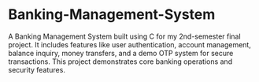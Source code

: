 # Banking-Management-System
A Banking Management System built using C for my 2nd-semester final project. It includes features like user authentication, account management, balance inquiry, money transfers, and a demo OTP system for secure transactions. This project demonstrates core banking operations and security features.
